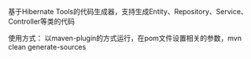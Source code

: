 基于Hibernate Tools的代码生成器，支持生成Entity、Repository、Service、Controller等类的代码

使用方式：
以maven-plugin的方式运行，在pom文件设置相关的参数，mvn clean generate-sources